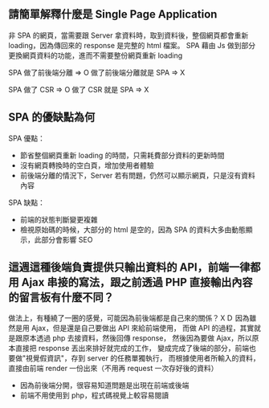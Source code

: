 ## 請簡單解釋什麼是 Single Page Application

非 SPA 的網頁，當需要跟 Server 拿資料時，取到資料後，整個網頁都會重新 loading，因為傳回來的 response 是完整的 html 檔案。
SPA 藉由 Js 做到部分更換網頁資料的功能，進而不需要整份網頁重新 loading

SPA 做了前後端分離 => O
做了前後端分離就是 SPA => X

SPA 做了 CSR => O
做了 CSR 就是 SPA => X

## SPA 的優缺點為何

SPA 優點：
- 節省整個網頁重新 loading 的時間，只需耗費部分資料的更新時間
- 沒有網頁轉換時的空白頁，增加使用者體驗
- 前後端分離的情況下，Server 若有問題，仍然可以顯示網頁，只是沒有資料內容

SPA 缺點：
- 前端的狀態判斷變更複雜
- 檢視原始碼的時候，大部分的 html 是空的，因為 SPA 的資料大多由動態顯示，此部分會影響 SEO


## 這週這種後端負責提供只輸出資料的 API，前端一律都用 Ajax 串接的寫法，跟之前透過 PHP 直接輸出內容的留言板有什麼不同？
做法上，有種繞了一圈的感覺，可能因為前後端都是自己來的關係？ＸＤ
因為雖然是用 Ajax，但是還是自己要做出 API 來給前端使用，
而做 API 的過程，其實就是跟原本透過 php 去接資料，然後回傳 response，
然後因為要做 Ajax，所以原本直接把 response 丟出來排好就完成的工作，
變成完成了後端的部分，前端也要做"視覺假資訊"，存到 server 的任務單獨執行，
而根據使用者所輸入的資料，直接由前端 render 一份出來（不用再 request 一次存好後的資料）

- 因為前後端分開，很容易知道問題是出現在前端或後端
- 前端不用使用到 php，程式碼視覺上較容易閱讀
